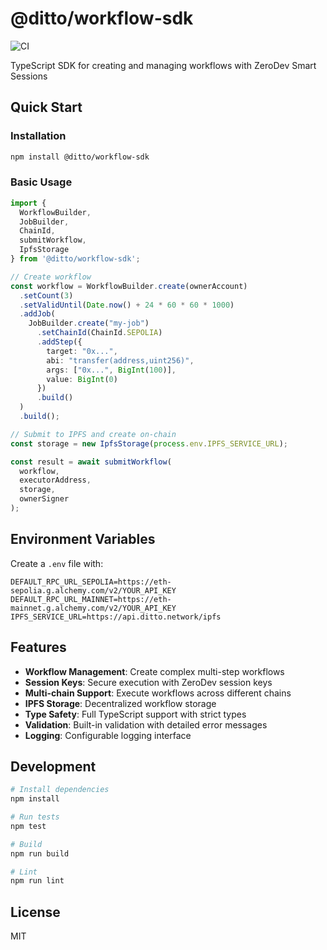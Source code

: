 # @ditto/workflow-sdk

![CI](https://github.com/ditto/workflow-sdk/workflows/CI/badge.svg)

TypeScript SDK for creating and managing workflows with ZeroDev Smart Sessions

## Quick Start

### Installation

```bash
npm install @ditto/workflow-sdk
```

### Basic Usage

```typescript
import { 
  WorkflowBuilder, 
  JobBuilder, 
  ChainId,
  submitWorkflow,
  IpfsStorage
} from '@ditto/workflow-sdk';

// Create workflow
const workflow = WorkflowBuilder.create(ownerAccount)
  .setCount(3)
  .setValidUntil(Date.now() + 24 * 60 * 60 * 1000)
  .addJob(
    JobBuilder.create("my-job")
      .setChainId(ChainId.SEPOLIA)
      .addStep({
        target: "0x...",
        abi: "transfer(address,uint256)",
        args: ["0x...", BigInt(100)],
        value: BigInt(0)
      })
      .build()
  )
  .build();

// Submit to IPFS and create on-chain
const storage = new IpfsStorage(process.env.IPFS_SERVICE_URL);

const result = await submitWorkflow(
  workflow,
  executorAddress,
  storage,
  ownerSigner
);
```

## Environment Variables

Create a `.env` file with:

```env
DEFAULT_RPC_URL_SEPOLIA=https://eth-sepolia.g.alchemy.com/v2/YOUR_API_KEY
DEFAULT_RPC_URL_MAINNET=https://eth-mainnet.g.alchemy.com/v2/YOUR_API_KEY
IPFS_SERVICE_URL=https://api.ditto.network/ipfs
```

## Features

- **Workflow Management**: Create complex multi-step workflows
- **Session Keys**: Secure execution with ZeroDev session keys
- **Multi-chain Support**: Execute workflows across different chains
- **IPFS Storage**: Decentralized workflow storage
- **Type Safety**: Full TypeScript support with strict types
- **Validation**: Built-in validation with detailed error messages
- **Logging**: Configurable logging interface

## Development

```bash
# Install dependencies
npm install

# Run tests
npm test

# Build
npm run build

# Lint
npm run lint
```

## License

MIT
